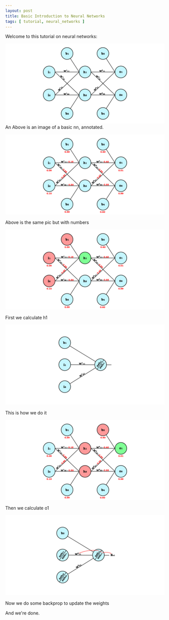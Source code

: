 ```yaml
---
layout: post
title: Basic Introduction to Neural Networks
tags: [ tutorial, neural_networks ]
---
```


Welcome to this tutorial on neural networks:

![basic_nn_annotated](/images/basic_nn/tut_basic_nn_annotated.png)
An
Above is an image of a basic nn, annotated.

![basic_nn_numbers](/images/basic_nn/tut_basic_nn_numbers.png)

Above is the same pic but with numbers

![basic_nn_calc_h1](/images/basic_nn/tut_basic_nn_calc_h1.png)

First we calculate h1

![basic_nn_calc_indepth](/images/basic_nn/tut_basic_nn_calc_indepth.png)

This is how we do it

![basic_nn_calc_o1](/images/basic_nn/tut_basic_nn_calc_o1.png)

Then we calculate o1

![basic_nn_backprop_1](/images/basic_nn/tut_basic_nn_calc_backprop_.png)

Now we do some backprop to update the weights

And we're done.

